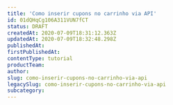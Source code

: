 ```yaml
---
title: 'Como inserir cupons no carrinho via API'
id: 01dQHqCg106A311VUN7fCT
status: DRAFT
createdAt: 2020-07-09T18:31:12.363Z
updatedAt: 2020-07-09T18:32:48.298Z
publishedAt: 
firstPublishedAt: 
contentType: tutorial
productTeam: 
author: 
slug: como-inserir-cupons-no-carrinho-via-api
legacySlug: como-inserir-cupons-no-carrinho-via-api
subcategory: 
---
```



